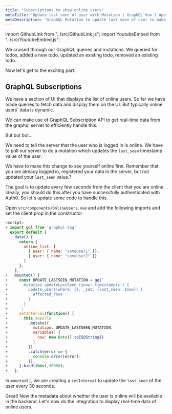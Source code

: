```yaml
---
title: "Subscriptions to show online users"
metaTitle: "Update last seen of user with Mutation | GraphQL Vue 2 Apollo Tutorial"
metaDescription: "GraphQL Mutation to update last seen of user to make them available online. Use setInterval to trigger mutation every few seconds "
---
```


import GithubLink from "../src/GithubLink.js";
import YoutubeEmbed from "../src/YoutubeEmbed.js";

<YoutubeEmbed link="https://www.youtube.com/embed/gbyHMbDtF-c" />

We cruised through our GraphQL queries and mutations. We queried for todos, added a new todo, updated an existing todo, removed an existing todo.

Now let's get to the exciting part.

GraphQL Subscriptions
---------------------

We have a section of UI that displays the list of online users. So far we have made queries to fetch data and display them on the UI. But typically online users' data is dynamic.

We can make use of GraphQL Subscription API to get real-time data from the graphql server to efficiently handle this.

But but but...

We need to tell the server that the user who is logged in is online. We have to poll our server to do a mutation which updates the `last_seen` timestamp value of the user.

We have to make this change to see yourself online first. Remember that you are already logged in, registered your data in the server, but not updated your `last_seen` value.?

The goal is to update every few seconds from the client that you are online. Ideally, you should do this after you have successfully authenticated with Auth0. So let's update some code to handle this.

Open `src/components/OnlineUsers.vue` and add the following imports and set the client prop in the constructor

<GithubLink link="https://github.com/hasura/learn-graphql/blob/master/tutorials/frontend/vue-apollo/app-final/src/components/OnlineUsers.vue" text="src/components/OnlineUsers.vue" />

```javascript
<script>
+ import gql from 'graphql-tag'
  export default {
    data() {
      return {
        online_list: [
          { user: { name: "someUser1" }},
          { user: { name: "someUser2" }}
        ]
      };
    },
+   mounted() {
+     const UPDATE_LASTSEEN_MUTATION = gql`
+       mutation updateLastSeen ($now: timestamptz!) {
+         update_users(where: {}, _set: {last_seen: $now}) {
+           affected_rows
+         }
+       }
+     `;
+     setInterval(function() {
+       this.$apollo
+         .mutate({
+           mutation: UPDATE_LASTSEEN_MUTATION,
+           variables: {
+             now: new Date().toISOString()
+           }
+         })
+         .catch(error => {
+           console.error(error);
+         });
+     }.bind(this),30000);
+   },
```

In `mounted()`, we are creating a `setInterval` to update the `last_seen` of the user every 30 seconds.

Great! Now the metadata about whether the user is online will be available in the backend. Let's now do the integration to display real-time data of online users.
